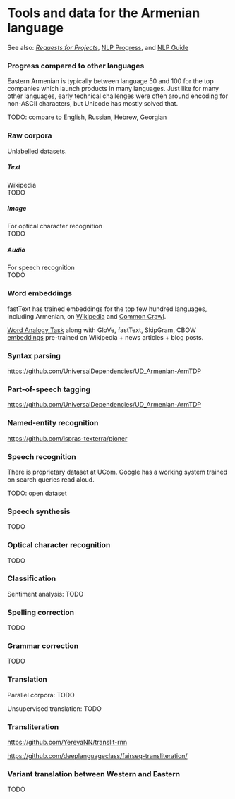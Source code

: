 # Tools and data for the Armenian language

See also: [*Requests for Projects*](/rfp/), [NLP Progress](https://nlpprogress.com/), and [NLP Guide](https://nlpguide.github.io/)

### Progress compared to other languages

Eastern Armenian is typically between language 50 and 100 for the top companies which launch products in many languages.  Just like for many other languages, early technical challenges were often around encoding for non-ASCII characters, but Unicode has mostly solved that.

TODO: compare to English, Russian, Hebrew, Georgian

### Raw corpora
Unlabelled datasets.
##### Text
Wikipedia  
TODO
##### Image
For optical character recognition  
TODO
##### Audio
For speech recognition  
TODO

### Word embeddings

fastText has trained embeddings for the top few hundred languages, including Armenian, on 
[Wikipedia](https://github.com/facebookresearch/fastText/blob/master/pretrained-vectors.md)
and 
[Common Crawl](https://github.com/facebookresearch/fastText/blob/master/docs/crawl-vectors.md).

[Word Analogy Task](https://github.com/ispras-texterra/word-embeddings-eval-hy/blob/master/word_analogy_task_hy.txt) along with GloVe, fastText, SkipGram, CBOW [embeddings](https://github.com/ispras-texterra/word-embeddings-eval-hy/blob/master/README.md) pre-trained on Wikipedia + news articles + blog posts.

### Syntax parsing

https://github.com/UniversalDependencies/UD_Armenian-ArmTDP


### Part-of-speech tagging

https://github.com/UniversalDependencies/UD_Armenian-ArmTDP


### Named-entity recognition

https://github.com/ispras-texterra/pioner


### Speech recognition

There is proprietary dataset at UCom.  Google has a working system trained on search queries read aloud.

TODO: open dataset


### Speech synthesis

TODO


### Optical character recognition

TODO


### Classification

Sentiment analysis: TODO


### Spelling correction

TODO


### Grammar correction

TODO


### Translation

Parallel corpora: TODO

Unsupervised translation: TODO


### Transliteration

https://github.com/YerevaNN/translit-rnn

https://github.com/deeplanguageclass/fairseq-transliteration/


### Variant translation between Western and Eastern

TODO



